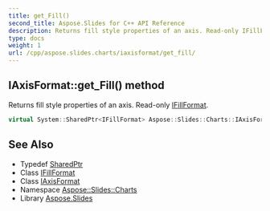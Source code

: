 ```yaml
---
title: get_Fill()
second_title: Aspose.Slides for C++ API Reference
description: Returns fill style properties of an axis. Read-only IFillFormat.
type: docs
weight: 1
url: /cpp/aspose.slides.charts/iaxisformat/get_fill/
---
```

## IAxisFormat::get_Fill() method


Returns fill style properties of an axis. Read-only [IFillFormat](../../../aspose.slides/ifillformat/).

```cpp
virtual System::SharedPtr<IFillFormat> Aspose::Slides::Charts::IAxisFormat::get_Fill()=0
```

## See Also

* Typedef [SharedPtr](../../system/sharedptr/)
* Class [IFillFormat](../../aspose.slides/ifillformat/)
* Class [IAxisFormat](./)
* Namespace [Aspose::Slides::Charts](../)
* Library [Aspose.Slides](../../)